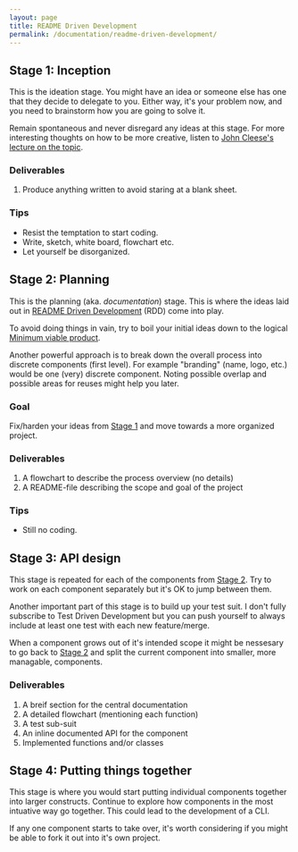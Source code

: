 ```yaml
---
layout: page
title: README Driven Development
permalink: /documentation/readme-driven-development/
---
```

## <a name="stage-1"></a> Stage 1: Inception
This is the ideation stage. You might have an idea or someone else has one that they decide to delegate to you. Either way, it's your problem now, and you need to brainstorm how you are going to solve it.

Remain spontaneous and never disregard any ideas at this stage. For more interesting thoughts on how to be more creative, listen to [John Cleese's lecture on the topic][cleese].

### Deliverables

1. Produce anything written to avoid staring at a blank sheet.

### Tips

* Resist the temptation to start coding.
* Write, sketch, white board, flowchart etc.
* Let yourself be disorganized.


## <a name="stage-2"></a> Stage 2: Planning
This is the planning (aka. *documentation*) stage. This is where the ideas laid out in [README Driven Development][readme-driven] (RDD) come into play.

To avoid doing things in vain, try to boil your initial ideas down to the logical [Minimum viable product][mvp].

Another powerful approach is to break down the overall process into discrete components (first level). For example "branding" (name, logo, etc.) would be one (very) discrete component. Noting possible overlap and possible areas for reuses might help you later.

### Goal
Fix/harden your ideas from [Stage 1](#stage-1) and move towards a more organized project.

### Deliverables

1. A flowchart to describe the process overview (no details)
2. A README-file describing the scope and goal of the project

### Tips

* Still no coding.


## Stage 3: API design
This stage is repeated for each of the components from [Stage 2](#stage-2). Try to work on each component separately but it's OK to jump between them.

Another important part of this stage is to build up your test suit. I don't fully subscribe to Test Driven Development but you can push yourself to always include at least one test with each new feature/merge.

When a component grows out of it's intended scope it might be nessesary to go back to [Stage 2](#stage-2) and split the current component into smaller, more managable, components.

### Deliverables

1. A breif section for the central documentation
2. A detailed flowchart (mentioning each function)
2. A test sub-suit
3. An inline documented API for the component
4. Implemented functions and/or classes


## Stage 4: Putting things together
This stage is where you would start putting individual components together into larger constructs. Continue to explore how components in the most intuative way go together. This could lead to the development of a CLI.

If any one component starts to take over, it's worth considering if you might be able to fork it out into it's own project.



[cleese]: http://www.brainpickings.org/index.php/2012/04/12/john-cleese-on-creativity-1991/
[mvp]: http://en.wikipedia.org/wiki/Minimum_viable_product
[readme-driven]: http://tom.preston-werner.com/2010/08/23/readme-driven-development.html
